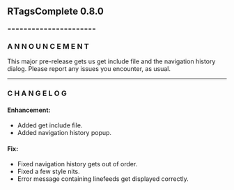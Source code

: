 ## RTagsComplete 0.8.0
======================

### A N N O U N C E M E N T

This major pre-release gets us get include file and the navigation
history dialog.
Please report any issues you encounter, as usual.


---------------------------------------------------------------------------------

### C H A N G E L O G

#### Enhancement:

- Added get include file.
- Added navigation history popup.

#### Fix:

- Fixed navigation history gets out of order.
- Fixed a few style nits.
- Error message containing linefeeds get displayed correctly.
